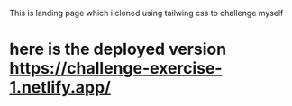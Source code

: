 This is  landing page  which i cloned using tailwing css to challenge myself

# here is the deployed version https://challenge-exercise-1.netlify.app/